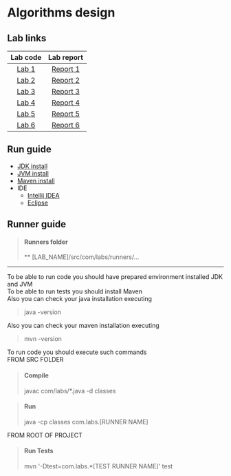 # Algorithms design

## Lab links
| Lab code  |  Lab report  |
|:---------:|:------------:|
| [Lab 1](lab-1) | [Report 1](lab-1/lr1_report.pdf) |
| [Lab 2](lab-2) | [Report 2](lab-2/lr2_report.pdf) |
| [Lab 3](lab-3) | [Report 3](lab-3/lr3_report.pdf) |
| [Lab 4](lab-4) | [Report 4](lab-4/lr4_report.pdf) |
| [Lab 5](lab-5) | [Report 5](lab-5/lr5_report.pdf) |
| [Lab 6](lab-6) | [Report 6](lab-6/lr6_report.pdf) |

## Run guide
* [JDK install](https://phoenixnap.com/kb/install-java-windows)
* [JVM install](https://www.java.com/en/download/manual.jsp)
* [Maven install](https://mkyong.com/maven/how-to-install-maven-in-windows)
* IDE
  * [Intellij IDEA](https://www.jetbrains.com/idea/download/)
  * [Eclipse](https://www.eclipse.org/downloads/)

## Runner guide
> #### Runners folder 
> ** [LAB_NAME]/src/com/labs/runners/... 
_________________
To be able to run code you should have prepared environment installed JDK and JVM \
To be able to run tests you should install Maven \
Also you can check your java installation executing
> java -version


Also you can check your maven installation executing
> mvn -version

To run code you should execute such commands \
FROM SRC FOLDER
> #### Compile 
> javac com/labs/*.java -d classes

> #### Run
>  java -cp classes com.labs.[RUNNER NAME]


FROM ROOT OF PROJECT
> #### Run Tests
>  mvn '-Dtest=com.labs.*[TEST RUNNER NAME]' test

